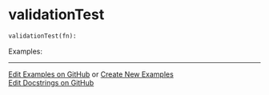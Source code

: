 # <a id="Peeves.TestUtils.validationTest">validationTest</a>

```python
validationTest(fn): 
```


Examples: 


___

[Edit Examples on GitHub](https://github.com/McCoyGroup/References/edit/gh-pages/Documentation/examples/Peeves/TestUtils/validationTest.md) or 
[Create New Examples](https://github.com/McCoyGroup/References/new/gh-pages/?filename=Documentation/examples/Peeves/TestUtils/validationTest.md) <br/>
[Edit Docstrings on GitHub](https://github.com/McCoyGroup/Peeves/edit/master/TestUtils.py?message=Update%20Docs)